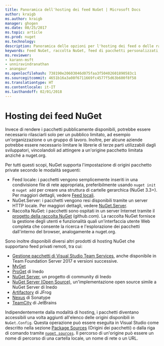 ```yaml
---
title: Panoramica dell'hosting dei feed NuGet | Microsoft Docs
author: kraigb
ms.author: kraigb
manager: ghogen
ms.date: 08/25/2017
ms.topic: article
ms.prod: nuget
ms.technology: 
description: Panoramica delle opzioni per l'hosting dei feed o delle raccolte di pacchetti NuGet localmente o in remoto.
keywords: Feed NuGet, raccolta NuGet, feed di pacchetti personalizzati, NuGet.Server
ms.reviewer:
- karann-msft
- unniravindranathan
- anangaur
ms.openlocfilehash: 738190e20603046d075faa3f50402601890583c1
ms.sourcegitcommit: 4651b16a3a08f6711669fc4577f5d63b600f8f58
ms.translationtype: HT
ms.contentlocale: it-IT
ms.lasthandoff: 02/01/2018
---
```

# <a name="hosting-your-own-nuget-feeds"></a>Hosting dei feed NuGet

Invece di rendere i pacchetti pubblicamente disponibili, potrebbe essere necessario rilasciarli solo per un pubblico limitato, ad esempio un'organizzazione o un gruppo di lavoro. Inoltre, per alcune aziende potrebbe essere necessario limitare le librerie di terze parti utilizzabili dagli sviluppatori, vincolandoli ad attingere a un'origine pacchetto limitata anziché a nuget.org.

Per tutti questi scopi, NuGet supporta l'impostazione di origini pacchetto private secondo le modalità seguenti:

- Feed locale: i pacchetti vengono semplicemente inseriti in una condivisione file di rete appropriata, preferibilmente usando `nuget init` e `nuget add` per creare una struttura di cartelle gerarchica (NuGet 3.3+). Per maggiori dettagli, vedere [Feed locali](../hosting-packages/local-feeds.md).
- NuGet.Server: i pacchetti vengono resi disponibili tramite un server HTTP locale. Per maggiori dettagli, vedere [NuGet.Server](../hosting-packages/nuget-server.md).
- Raccolta NuGet: i pacchetti sono ospitati in un server Internet tramite il [progetto della raccolta NuGet](https://github.com/NuGet/NuGetGallery#build-and-run-the-gallery-in-arbitrary-number-easy-steps) (github.com). La raccolta NuGet fornisce la gestione degli utenti e funzionalità quali un'interfaccia utente Web completa che consente la ricerca e l'esplorazione dei pacchetti dall'interno del browser, analogamente a nuget.org.

Sono inoltre disponibili diversi altri prodotti di hosting NuGet che supportano feed privati remoti, tra cui:

- [Gestione pacchetti di Visual Studio Team Services](https://www.visualstudio.com/docs/package/nuget/publish), anche disponibile in Team Foundation Server 2017 e versioni successive.
- [MyGet](http://myget.org)
- [ProGet](http://inedo.com/proget) di Inedo
- [NuGet Server](http://nugetserver.net/), un progetto di community di Inedo
- [NuGet Server (Open Source)](http://nuget-server.net), un'implementazione open source simile a NuGet Server di Inedo
- [Artifactory](https://www.jfrog.com/artifactory/) di JFrog
- [Nexus](http://www.sonatype.org/nexus/) di Sonatype
- [TeamCity](https://www.jetbrains.com/teamcity/) di JetBrains

Indipendentemente dalla modalità di hosting, i pacchetti diventano accessibili una volta aggiunti all'elenco delle origini disponibili in `NuGet.Config`. Questa operazione può essere eseguita in Visual Studio come descritto nella sezione [Package Sources](../tools/package-manager-ui.md#package-sources) (Origini dei pacchetti) o dalla riga di comando tramite [`nuget sources`](../tools/cli-ref-sources.md). Il percorso di un'origine può essere un nome di percorso di una cartella locale, un nome di rete o un URL.
